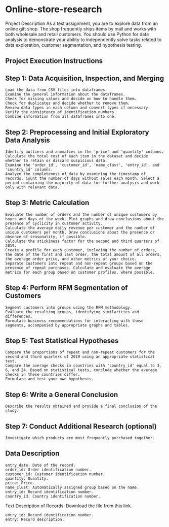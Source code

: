 # Online-store-research
Project Description
As a test assignment, you are to explore data from an online gift shop. The shop frequently ships items by mail and works with both wholesale and retail customers. You should use Python for data analysis to demonstrate your ability to independently solve tasks related to data exploration, customer segmentation, and hypothesis testing.

## Project Execution Instructions

## Step 1: Data Acquisition, Inspection, and Merging

    Load the data from CSV files into dataframes.
    Examine the general information about the dataframes.
    Check for missing values and decide on how to handle them.
    Check for duplicates and decide whether to remove them.
    Review data types in each column and convert types if necessary.
    Verify the consistency of identification numbers.
    Combine information from all dataframes into one.

## Step 2: Preprocessing and Initial Exploratory Data Analysis

    Identify outliers and anomalies in the 'price' and 'quantity' columns. Calculate the total cost of each item in the dataset and decide whether to retain or discard suspicious data.
    Examine the 'order_id', 'customer_id', 'name_clust', 'entry_id', and 'country_id' columns.
    Analyze the completeness of data by examining the timestamp of records. Count the number of days without sales each month. Select a period containing the majority of data for further analysis and work only with relevant data.

## Step 3: Metric Calculation

    Evaluate the number of orders and the number of unique customers by hours and days of the week. Plot graphs and draw conclusions about the presence of cyclicity in customer activity.
    Calculate the average daily revenue per customer and the number of unique customers per month. Draw conclusions about the presence or absence of seasonality, if possible.
    Calculate the stickiness factor for the second and third quarters of 2019.
    Create a profile for each customer, including the number of orders, the date of the first and last order, the total amount of all orders, the average order price, and other metrics of your choice.
    Separate customers into repeat and non-repeat groups based on the presence of repeat purchases. Calculate and evaluate the average metrics for each group based on customer profiles, where possible.

## Step 4: Perform RFM Segmentation of Customers

    Segment customers into groups using the RFM methodology.
    Evaluate the resulting groups, identifying similarities and differences.
    Formulate business recommendations for interacting with these segments, accompanied by appropriate graphs and tables.

## Step 5: Test Statistical Hypotheses

    Compare the proportions of repeat and non-repeat customers for the second and third quarters of 2019 using an appropriate statistical test.
    Compare the average checks in countries with 'country_id' equal to 3, 6, and 24. Based on statistical tests, conclude whether the average checks in these countries differ.
    Formulate and test your own hypothesis.

## Step 6: Write a General Conclusion
    Describe the results obtained and provide a final conclusion of the study.

## Step 7: Conduct Additional Research (optional)
    Investigate which products are most frequently purchased together.

## Data Description

    entry_date: Date of the record.
    order_id: Order identification number.
    customer_id: Customer identification number.
    quantity: Quantity.
    price: Price.
    name_clust: Automatically assigned group based on the name.
    entry_id: Record identification number.
    country_id: Country identification number.

Text Description of Records: Download the file from this link.

    entry_id: Record identification number.
    entry: Record description.
